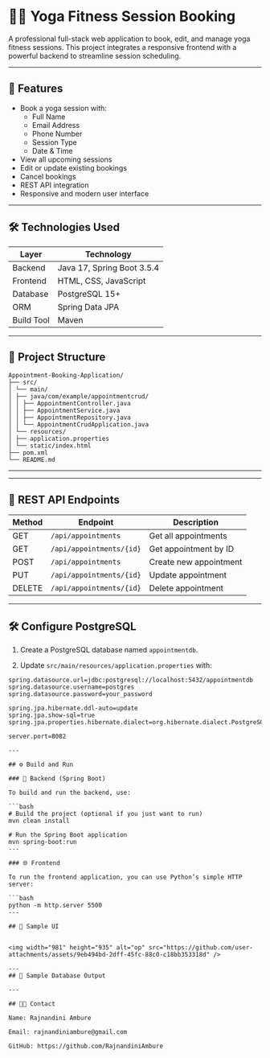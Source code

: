 # 🧘‍♀️ Yoga Fitness Session Booking

A professional full-stack web application to book, edit, and manage yoga fitness sessions. This project integrates a responsive frontend with a powerful backend to streamline session scheduling.

---

## 🚀 Features

- Book a yoga session with:
  - Full Name
  - Email Address
  - Phone Number
  - Session Type
  - Date & Time
- View all upcoming sessions
- Edit or update existing bookings
- Cancel bookings
- REST API integration
- Responsive and modern user interface

---

## 🛠 Technologies Used

| Layer    | Technology                |
|----------|---------------------------|
| Backend  | Java 17, Spring Boot 3.5.4 |
| Frontend | HTML, CSS, JavaScript     |
| Database | PostgreSQL 15+            |
| ORM      | Spring Data JPA           |
| Build Tool | Maven                   |

---

## 📁 Project Structure

```
Appointment-Booking-Application/
├── src/
│ └── main/
│ ├── java/com/example/appointmentcrud/
│ │ ├── AppointmentController.java
│ │ ├── AppointmentService.java
│ │ ├── AppointmentRepository.java
│ │ └── AppointmentCrudApplication.java
│ └── resources/
│ ├── application.properties
│ └── static/index.html
├── pom.xml
└── README.md
```

---

---

## 🧩 REST API Endpoints

| Method | Endpoint                   | Description           |
|--------|----------------------------|-----------------------|
| GET    | `/api/appointments`        | Get all appointments  |
| GET    | `/api/appointments/{id}`   | Get appointment by ID |
| POST   | `/api/appointments`        | Create new appointment|
| PUT    | `/api/appointments/{id}`   | Update appointment    |
| DELETE | `/api/appointments/{id}`   | Delete appointment    |

---

## 🛠️ Configure PostgreSQL

1. Create a PostgreSQL database named `appointmentdb`.

2. Update `src/main/resources/application.properties` with:

```properties
spring.datasource.url=jdbc:postgresql://localhost:5432/appointmentdb
spring.datasource.username=postgres
spring.datasource.password=your_password

spring.jpa.hibernate.ddl-auto=update
spring.jpa.show-sql=true
spring.jpa.properties.hibernate.dialect=org.hibernate.dialect.PostgreSQLDialect

server.port=8082

---

## ⚙️ Build and Run

### 🧪 Backend (Spring Boot)

To build and run the backend, use:

```bash
# Build the project (optional if you just want to run)
mvn clean install

# Run the Spring Boot application
mvn spring-boot:run
---

### 🌐 Frontend

To run the frontend application, you can use Python’s simple HTTP server:

```bash
python -m http.server 5500
---

## 📸 Sample UI


<img width="981" height="935" alt="op" src="https://github.com/user-attachments/assets/9eb494bd-2dff-45fc-88c0-c18bb353318d" />

---
## 📅 Sample Database Output

---

## 👩‍💻 Contact

Name: Rajnandini Ambure

Email: rajnandiniambure@gmail.com

GitHub: https://github.com/RajnandiniAmbure
